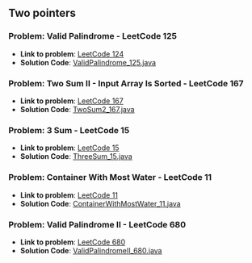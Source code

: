 ## Two pointers

### Problem: Valid Palindrome  - LeetCode 125

- **Link to problem**: [LeetCode 124](https://leetcode.com/problems/valid-palindrome/)
- **Solution Code**: [ValidPalindrome_125.java](ValidPalindrome_125.java)

### Problem: Two Sum II - Input Array Is Sorted  - LeetCode 167

- **Link to problem**: [LeetCode 167](https://leetcode.com/problems/two-sum-ii-input-array-is-sorted/)
- **Solution Code**: [TwoSum2_167.java](TwoSum2_167.java)

### Problem: 3 Sum  - LeetCode 15

- **Link to problem**: [LeetCode 15](https://leetcode.com/problems/3sum/)
- **Solution Code**: [ThreeSum_15.java](ThreeSum_15.java)

### Problem: Container With Most Water  - LeetCode 11

- **Link to problem**: [LeetCode 11](https://leetcode.com/problems/container-with-most-water/)
- **Solution Code**: [ContainerWithMostWater_11.java](ContainerWithMostWater_11.java)

### Problem: Valid Palindrome II  - LeetCode 680

- **Link to problem**: [LeetCode 680](https://leetcode.com/problems/valid-palindrome-ii/)
- **Solution Code**: [ValidPalindromeII_680.java](ValidPalindromeII_680.java)
